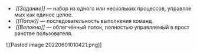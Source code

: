 -    _[[Задание]]_ — набор из одного или нескольких процессов, управляемых как единое целое.
-    _[[Поток]]_ — последовательность выполнения команд.
-    _[[Волокно]]_ — облегчённый поток, полностью управляемый в пространстве пользователя.
    
![[Pasted image 20220601010421.png]]